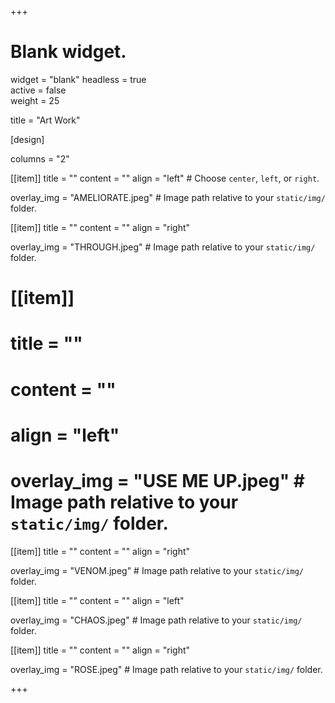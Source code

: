 +++
# Blank widget.
widget = "blank" 
headless = true  
active = false  
weight = 25  

title = "Art Work"

[design]

columns = "2"

[[item]]
  title = ""
  content = ""
  align = "left"  # Choose `center`, `left`, or `right`.

  overlay_img = "AMELIORATE.jpeg"  # Image path relative to your `static/img/` folder.
  
[[item]]
  title = ""
  content = ""
  align = "right"

  overlay_img = "THROUGH.jpeg"  # Image path relative to your `static/img/` folder.
  
# [[item]]
 # title = ""
  # content = ""
  # align = "left"

  # overlay_img = "USE ME UP.jpeg"  # Image path relative to your `static/img/` folder.
  
[[item]]
  title = ""
  content = ""
  align = "right"

  overlay_img = "VENOM.jpeg"  # Image path relative to your `static/img/` folder.
  
 [[item]]
  title = ""
  content = ""
  align = "left"

  overlay_img = "CHAOS.jpeg"  # Image path relative to your `static/img/` folder.
  
 [[item]]
  title = ""
  content = ""
  align = "right"

  overlay_img = "ROSE.jpeg"  # Image path relative to your `static/img/` folder.

+++
